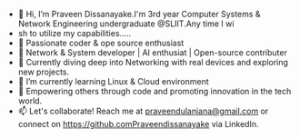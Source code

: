 - 👋 Hi, I’m Praveen Dissanayake.I'm 3rd year Computer Systems & Network Engineering undergraduate @SLIIT.Any time I wi
- sh to utilize my capabilities.....
- 💞️ Passionate coder & ope source enthusiast
- 💞️ Network & System developer | AI enthusiat | Open-source contributer
- 💞️ Currently diving deep into Networking with real devices and exploring new projects.
- 🌱 I’m currently learning Linux & Cloud environment
- 🌱 Empowering others through code and promoting innovation in the tech world.
- 📫 Let's collaborate! Reach me at praveendulanjana@gmail.com or connect on https://github.comPraveendissanayake via LinkedIn.

<!---
Praveendissanayake/Praveendissanayake is a ✨ special ✨ repository because its `README.md` (this file) appears on your GitHub profile.
You can click the Preview link to take a look at your changes.
--->
